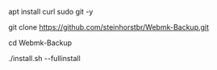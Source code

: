 apt install curl sudo git -y

git clone https://github.com/steinhorstbr/Webmk-Backup.git


cd Webmk-Backup


./install.sh --fullinstall

